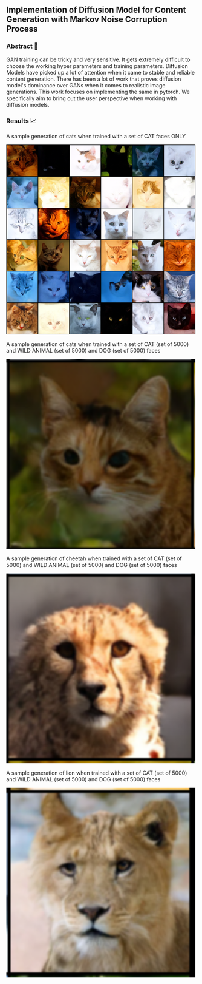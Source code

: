 ## Implementation of Diffusion Model for Content Generation with Markov Noise Corruption Process

### Abstract 📑

GAN training can be tricky and very sensitive. It gets extremely difficult to choose the working hyper parameters and training parameters. Diffusion Models have picked up a lot of attention when it came to stable and reliable content generation. 
There has been a lot of work that proves diffusion model's dominance over GANs when it comes to realistic image generations. This work focuses on implementing the same in pytorch.
We specifically aim to bring out the user perspective when working with diffusion models. 

### Results 📈

A sample generation of cats when trained with a set of CAT faces ONLY
<div align='left'>
<img src = 'cat_images/sample-170.png'
     width="500" 
     height="500">
</div>

A sample generation of cats when trained with a set of CAT (set of 5000) and WILD ANIMAL (set of 5000) and DOG (set of 5000) faces
<div align='left'>
<img src = 'cat_dog_wild_images/cat6.png'
     width="500" 
     height="500">
</div>

A sample generation of cheetah when trained with a set of CAT (set of 5000) and WILD ANIMAL (set of 5000) and DOG (set of 5000) faces
<div align='left'>
<img src = 'cat_dog_wild_images/cheetah2.png'
     width="500" 
     height="500">
</div>

A sample generation of lion when trained with a set of CAT (set of 5000) and WILD ANIMAL (set of 5000) and DOG (set of 5000) faces
<div align='left'>
<img src = 'cat_dog_wild_images/lion2.png'
     width="500" 
     height="500">
</div>
